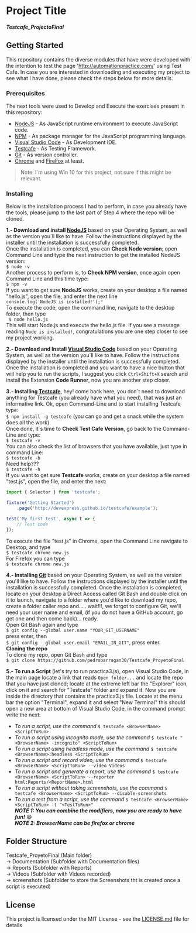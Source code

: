 # Project Title
***Testcafe_ProjectoFinal***

## Getting Started
This repository contains the diverse modules that have were developed with the intention to test the page 'http://automationpractice.com/' using Test Cafe. In case you are interested in downloading and executing my project to see what I have done, please check the steps below for more details.

### Prerequisites
The next tools were used to Develop and Execute the exercises present in this repository:
* [NodeJS](https://nodejs.org/en/download/) - As JavaScript runtime environment to execute JavaScript code. 
* [NPM](https://www.npmjs.com/) - As package manager for the JavaScript programming language.
* [Visual Studio Code](https://code.visualstudio.com/download) - As Development IDE.
* [Testcafe](https://devexpress.github.io/testcafe/) - As Testing Framework.
* [Git](https://git-scm.com/downloads) - As version controller.
* [Chrome](https://www.google.com/chrome/) and [FireFox](https://www.mozilla.org/en-US/firefox/new/) at least.
> Note: I´m using Win 10 for this project, not sure if this might be relevant.

### Installing
Below is the installation process I had to perform, in case you already have the tools, please jump to the last part of Step 4 where the repo will be cloned.

**1.- Download and install [NodeJS](https://nodejs.org/en/download/)** based on your Operating System, as well as the version you´ll like to have. Follow the instructions displayed by the installer until the installation is successfully completed.  
Once the installation is completed, you can **Check Node version**; open Command Line and type the next instruction to get the installed NodeJS version:  
`$ node -v`  
Another process to perform is, to **Check NPM version**, once again open Command Line and this time type:  
`$ npm -v`  
If you want to get sure **NodeJS** works, create on your desktop a file named "hello.js", open the file, and enter the next line  
`console.log('NodeJS is installed!');"`  
To execute the code, open the command line, navigate to the desktop folder, then type  
` $ node hello.js`  
This will start Node.js and execute the hello.js file. If you see a message reading `Node is installed!`, congratulations you are one step closer to see my project working.

**2.- Download and Install [Visual Studio Code](https://code.visualstudio.com/download)** based on your Operating System, as well as the version you´ll like to have. Follow the instructions displayed by the installer until the installation is successfully completed.  
Once the installation is completed and you want to have a nice button that will help you to run the scripts, I suggest you click `Ctrl+Shift+X` search and install the Extension __Code Runner__, now you are another step closer.

**3.- Installing [Testcafe](https://devexpress.github.io/testcafe/)**, hey! come back here, you don´t need to download anything for Testcafe (you already have what you need), that was just an informative link. Ok, open Command-Line and to start installing Testcafe type:  
`$ npm install -g testcafe` (you can go and get a snack while the system does all the work)  
 Once done, it´s time to **Check Test Cafe Version**, go back to the Command-Line and type:  
`$ testcafe -v`  
You can also check the list of browsers that you have available, just type in command Line:  
`$ testcafe -b`  
Need help???  
`$ testcafe -h`  
If you want to get sure **Testcafe** works, create on your desktop a file named "test.js", open the file, and enter the next:  
```javascript
import { Selector } from 'testcafe';

fixture('Getting Started')
    .page('http://devexpress.github.io/testcafe/example');

test('My first test', async t => {
    // Test code
});
```
To execute the file "test.js" in Chrome, open the Command Line navigate to Desktop, and type  
`$ testcafe chrome new.js`  
For Firefox you can type  
`$ testcafe chrome new.js`
 
**4.- Installing [Git](https://git-scm.com/downloads)** based on your Operating System, as well as the version you'll like to have. Follow the instructions displayed by the installer until the installation is successfully completed.
Once the installation is completed, locate on your desktop a Direct Access called Git Bash and double click on it to launch, navigate to a folder where you'd like to download my repo, create a folder caller repo and..... wait!!!, we forgot to configure Git, we'll need your user name and email, (if you do not have a GitHub account, go get one and then come back)... ready.  
Open Git Bash again and type  
`$ git config --global user.name "YOUR_GIT_USERNAME"`  
press enter, then  
`$ git config --global user.email "EMAIL_IN_GIT"`, press enter.  
**Cloning the repo**  
To clone my repo, open Git Bash and type  
`$ git clone https://github.com/pedrobarragan30/Testcafe_ProyetoFinal`

**5.- To run a Script** (let's try to run practica3.js), open Visual Studio Code, in the main page locate a link that reads `Open folder...` and locate the repo that you have just cloned; locate at the extreme left bar the "Explorer" icon, click on it and search for "Testcafe" folder and expand it. Now you are inside the directory that contains the practica3.js file.
Locate at the menu bar the option "Terminal", expand it and select "New Terminal" this should open a new area at bottom of Visual Studio Code, in the command prompt write the next:

* _To run a script, use the command_ `$ testcafe <BrowserName> <ScriptToRun>`
* _To run a script using incognito mode, use the command_ `$ testcafe "<BrowserName> -incognito" <ScriptToRun>`
* _To run a script using headless mode, use the command_ `$ testcafe <BrowserName>:headless <ScriptToRun>`
* _To run a script and record video, use the command_ `$ testcafe <BrowserName> <ScriptToRun> --video Videos`
* _To run a script and generate a report, use the command_ `$ testcafe <BrowserName> <ScriptToRun> --reporter html:Reports/<ReportName>.html`
* _To run a script without taking screenshots, use the command_ `$ testcafe <BrowserName> <ScriptToRun> --disable-screenshots` 
* _To run a test from a script, use the command_ `$ testcafe <BrowserName> <ScriptToRun> -t "<TestToRun>"`  
***NOTE 1: You can combine the modifiers, now you are ready to have fun!*** :smile:  
***NOTE 2: BrowserName can be firefox or chrome***

## Folder Structure
Testcafe_ProyetoFinal (Main folder)  
-> Documentation (Subfolder with Documentation files)  
-> Reports (Subfolder with Reports)  
-> Videos (Subfolder with Videos recorded)  
-> screenshots (Subfolder to store the Screenshots tht is created once a script is executed)

## License
This project is licensed under the MIT License - see the [LICENSE.md](LICENSE.md) file for details